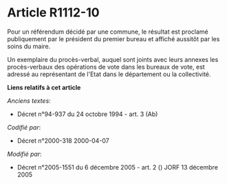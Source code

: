 # Article R1112-10

Pour un référendum décidé par une commune, le résultat est proclamé publiquement par le président du premier bureau et
affiché aussitôt par les soins du maire.

Un exemplaire du procès-verbal, auquel sont joints avec leurs annexes les procès-verbaux des opérations de vote dans les
bureaux de vote, est adressé au représentant de l'Etat dans le département ou la collectivité.

**Liens relatifs à cet article**

_Anciens textes_:

  - Décret n°94-937 du 24 octobre 1994 - art. 3 (Ab)

_Codifié par_:

  - Décret n°2000-318 2000-04-07

_Modifié par_:

  - Décret n°2005-1551 du 6 décembre 2005 - art. 2 () JORF 13 décembre 2005
